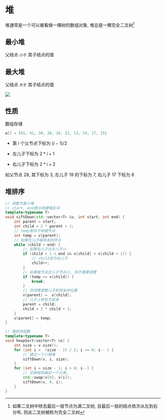 <!--
 * @Description: 
 * @Version: 1.0
 * @Author: DaLao
 * @Email: dalao@xxx.com
 * @Date: 2021-12-06 21:07:46
 * @LastEditors: daLao
 * @LastEditTime: 2023-04-13 17:47:33
-->

# 堆


堆通常是一个可以被看做一棵树的数组对象, 堆总是一棵完全二叉树[^1]

## 最小堆

父结点 `小于` 其子结点的值


## 最大堆

父结点 `大于` 其子结点的值

![](https://cdn.hurra.ltd/img/2022-4-4-1233.svg)


## 性质

数组存储

```c
a[] = {61, 41, 30, 28, 16, 22, 13, 19, 17, 15}
```

- 第 $i$ 个父节点下标为 $(i - 1)/2$

- 左儿子下标为 $2 * i + 1$

- 右儿子下标为 $2 * i + 2$

如父节点 $28$, 其下标为 $3$, 左儿子 $19$ 的下标为 $7$, 右儿子 $17$ 下标为 $8$



## 堆排序


```c++
// 调整为最小堆
// start, end表示待建堆区间
template<typename T>
void siftDown(std::vector<T> &v, int start, int end) {
    int parent = start;
    int child = 2 * parent + 1;
    // temp暂存子树根节点
    int temp = v[parent];
    // 如果左儿子编号未到终点
    while (child < end) {
        // 如果右儿子比左儿子小
        if (child + 1 < end && v[child] < v[child + 1]) {
            // child变为右儿子
            child++;
        }
        // 如果根节点比儿子节点小, 则不需要调整
        if (temp >= v[child]) {
            break;
        }
        // 否则需调整儿子和双亲的位置
        v[parent] =  v[child];
        // 儿子上移变为双亲
        parent = child;
        child = 2 * child + 1;
    }
    v[parent] = temp;
}

// 堆排序函数
template<typename T>
void heapSort(vector<T> &v) {
    int size = v.size();
    for (int i =  (size - 2) / 2; i >= 0; i-- ) {
        // 建立一个小根堆
        siftDown(v, i, size);
    }
    for (int i = size - 1; i > 0; i--) {
        // 交换根和最后一个元素, 
        std::swap(v[0], v[i]);
        siftDown(v, 0, i);
    }
}
```



[^1]: 如果二叉树中除去最后一层节点为满二叉树, 且最后一层的结点依次从左到右分布, 则此二叉树被称为完全二叉树